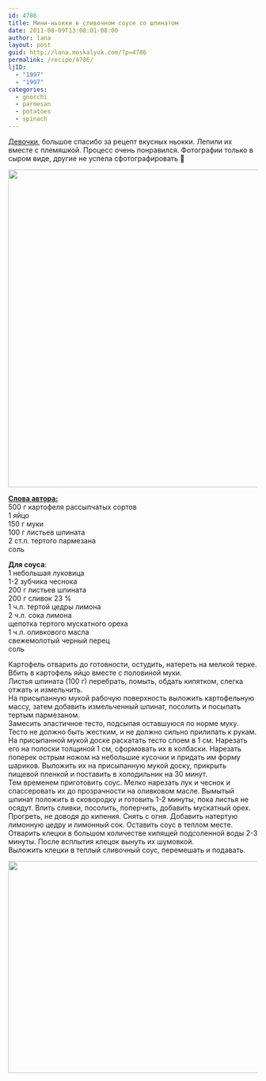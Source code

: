 ```yaml
---
id: 4786
title: Мини-ньокки в сливочном соусе со шпинатом
date: 2011-08-09T13:08:01-08:00
author: lana
layout: post
guid: http://lana.moskalyuk.com/?p=4786
permalink: /recipe/4786/
ljID:
  - "1997"
  - "1997"
categories:
  - gnocchi
  - parmesan
  - potatoes
  - spinach
---
```

[Девочки](http://zveruska.livejournal.com/52765.html), большое спасибо за рецепт вкусных ньокки. Лепили их вместе с племяшкой. Процесс очень понравился. Фотографии только в сыром виде, другие не успела сфотографировать 🙂

<img loading="lazy" class="alignnone" title="gnocchi" src="http://farm7.static.flickr.com/6082/6026367701_5895d66896_z.jpg" alt="" width="541" height="640" /> 

**[Слова автора:](http://zveruska.livejournal.com/52765.html)**  
500 г картофеля рассыпчатых сортов  
1 яйцо  
150 г муки  
100 г листьев шпината  
2 ст.л. тертого пармезана  
соль

**Для соуса**:  
1 небольшая луковица  
1-2 зубчика чеснока  
200 г листьев шпината  
200 г сливок 23 %  
1 ч.л. тертой цедры лимона  
2 ч.л. сока лимона  
щепотка тертого мускатного ореха  
1 ч.л. оливкового масла  
свежемолотый черный перец  
соль

Картофель отварить до готовности, остудить, натереть на мелкой терке. Вбить в картофель яйцо вместе с половиной муки.  
Листья шпината (100 г) перебрать, помыть, обдать кипятком, слегка отжать и измельчить.  
На присыпанную мукой рабочую поверхность выложить картофельную массу, затем добавить измельченный шпинат, посолить и посыпать тертым пармезаном.  
Замесить эластичное тесто, подсыпая оставшуюся по норме муку. Тесто не должно быть жестким, и не должно сильно прилипать к рукам.  
На присыпанной мукой доске раскатать тесто слоем в 1 см. Нарезать его на полоски толщиной 1 см, сформовать их в колбаски. Нарезать поперек острым ножом на небольшие кусочки и придать им форму шариков. Выложить их на присыпанную мукой доску, прикрыть пищевой пленкой и поставить в холодильник на 30 минут.  
Тем временем приготовить соус. Мелко нарезать лук и чеснок и спассеровать их до прозрачности на оливковом масле. Вымытый шпинат положить в сковородку и готовить 1-2 минуты, пока листья не осядут. Влить сливки, посолить, поперчить, добавить мускатный орех. Прогреть, не доводя до кипения. Снять с огня. Добавить натертую лимонную цедру и лимонный сок. Оставить соус в теплом месте.  
Отварить клецки в большом количестве кипящей подсоленной воды 2-3 минуты. После всплытия клецок вынуть их шумовкой.  
Выложить клецки в теплый сливочный соус, перемешать и подавать.

<img loading="lazy" class="alignnone" title="gnocchi" src="http://farm7.static.flickr.com/6189/6026924068_947eafc439_z.jpg" alt="" width="640" height="427" />